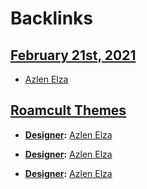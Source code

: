 
# Backlinks
## [February 21st, 2021](<February 21st, 2021.md>)
- [Azlen Elza](<Azlen Elza.md>)

## [Roamcult Themes](<Roamcult Themes.md>)
- **[Designer](<Designer.md>):** [Azlen Elza](<Azlen Elza.md>)

- **[Designer](<Designer.md>):** [Azlen Elza](<Azlen Elza.md>)

- **[Designer](<Designer.md>):** [Azlen Elza](<Azlen Elza.md>)

